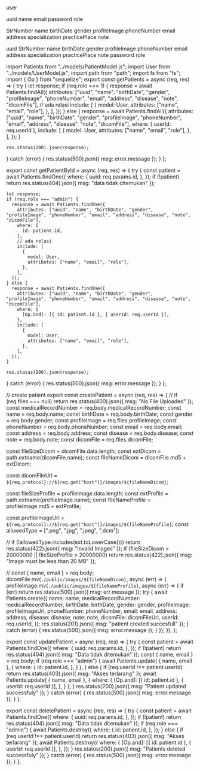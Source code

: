 user

uuid
name
email
password
role

StrNumber
name
birthDate
gender
profileImage
phoneNumber
email
address
specialization
practicePlace
note

<!-- full user -->

uuid
StrNumber
name
birthDate
gender
profileImage
phoneNumber
email
address
specialization
practicePlace
note
password
role

import Patients from "../models/PatientModel.js";
import User from "../models/UserModel.js";
import path from "path";
import fs from "fs";
import { Op } from "sequelize";
export const getPatients = async (req, res) => {
try {
let response;
if (req.role === 1) {
response = await Patients.findAll({
attributes: ["uuid", "name", "birthDate", "gender", "profileImage", "phoneNumber", "email", "address", "disease", "note", "dicomFile"],
// ada relasi
include: [
{
model: User,
attributes: ["name", "email", "role"],
},
],
});
} else {
response = await Patients.findAll({
attributes: ["uuid", "name", "birthDate", "gender", "profileImage", "phoneNumber", "email", "address", "disease", "note", "dicomFile"],
where: { userId: req.userId },
include: [
{
model: User,
attributes: ["name", "email", "role"],
},
],
});
}

    res.status(200).json(response);

} catch (error) {
res.status(500).json({ msg: error.message });
}
};

export const getPatientById = async (req, res) => {
try {
const patient = await Patients.findOne({
where: {
uuid: req.params.id,
},
});
if (!patient) return res.status(404).json({ msg: "data tidak ditemukan" });

    let response;
    if (req.role === "admin") {
      response = await Patients.findOne({
        attributes: ["uuid", "name", "birthDate", "gender", "profileImage", "phoneNumber", "email", "address", "disease", "note", "dicomFile"],
        where: {
          id: patient.id,
        },
        // ada relasi
        include: [
          {
            model: User,
            attributes: ["name", "email", "role"],
          },
        ],
      });
    } else {
      response = await Patients.findOne({
        attributes: ["uuid", "name", "birthDate", "gender", "profileImage", "phoneNumber", "email", "address", "disease", "note", "dicomFile"],
        where: {
          [Op.and]: [{ id: patient.id }, { userId: req.userId }],
        },
        include: [
          {
            model: User,
            attributes: ["name", "email", "role"],
          },
        ],
      });
    }

    res.status(200).json(response);

} catch (error) {
res.status(500).json({ msg: error.message });
}
};

// create patient
export const createPatient = async (req, res) => {
// if (req.files === null) return res.status(400).json({ msg: "No File Uploaded" });
const medicalRecordNumber = req.body.medicalRecordNumber;
const name = req.body.name;
const birthDate = req.body.birthDate;
const gender = req.body.gender;
const profileImage = req.files.profileImage;
const phoneNumber = req.body.phoneNumber;
const email = req.body.email;
const address = req.body.address;
const disease = req.body.disease;
const note = req.body.note;
const dicomFile = req.files.dicomFile;

const fileSizeDicom = dicomFile.data.length;
const extDicom = path.extname(dicomFile.name);
const fileNameDicom = dicomFile.md5 + extDicom;

const dicomFileUrl = `${req.protocol}://${req.get("host")}/images/${fileNameDicom}`;

const fileSizeProfile = profileImage.data.length;
const extProfile = path.extname(profileImage.name);
const fileNameProfile = profileImage.md5 + extProfile;

const profileImageUrl = `${req.protocol}://${req.get("host")}/images/${fileNameProfile}`;
const allowedType = [".png", ".jpg", ".jpeg", ".dcm"];

// if (!allowedType.includes(ext.toLowerCase())) return res.status(422).json({ msg: "Invalid Images" });
if (fileSizeDicom > 20000000 || fileSizeProfile > 20000000) return res.status(422).json({ msg: "Image must be less than 20 MB" });

// const { name, email } = req.body;
dicomFile.mv(`./public/images/${fileNameDicom}`, async (err) => {
profileImage.mv(`./public/images/${fileNameProfile}`, async (err) => {
if (err) return res.status(500).json({ msg: err.message });
try {
await Patients.create({
name: name,
medicalRecordNumber: medicalRecordNumber,
birthDate: birthDate,
gender: gender,
profileImage: profileImageUrl,
phoneNumber: phoneNumber,
email: email,
address: address,
disease: disease,
note: note,
dicomFile: dicomFileUrl,
userId: req.userId,
});
res.status(201).json({ msg: "patient created succesfull" });
} catch (error) {
res.status(500).json({ msg: error.message });
}
});
});
};

export const updatePatient = async (req, res) => {
try {
const patient = await Patients.findOne({
where: {
uuid: req.params.id,
},
});
if (!patient) return res.status(404).json({ msg: "Data tidak ditemukan" });
const { name, email } = req.body;
if (req.role === "admin") {
await Patients.update(
{ name, email },
{
where: {
id: patient.id,
},
}
);
} else {
if (req.userId !== patient.userId) return res.status(403).json({ msg: "Akses terlarang" });
await Patients.update(
{ name, email },
{
where: {
[Op.and]: [{ id: patient.id }, { userId: req.userId }],
},
}
);
}
res.status(200).json({ msg: "Patient updated successfuly" });
} catch (error) {
res.status(500).json({ msg: error.message });
}
};

export const deletePatient = async (req, res) => {
try {
const patient = await Patients.findOne({
where: {
uuid: req.params.id,
},
});
if (!patient) return res.status(404).json({ msg: "Data tidak ditemukan" });
if (req.role === "admin") {
await Patients.destroy({
where: {
id: patient.id,
},
});
} else {
if (req.userId !== patient.userId) return res.status(403).json({ msg: "Akses terlarang" });
await Patients.destroy({
where: {
[Op.and]: [{ id: patient.id }, { userId: req.userId }],
},
});
}
res.status(200).json({ msg: "Patients deleted successfuly" });
} catch (error) {
res.status(500).json({ msg: error.message });
}
};
